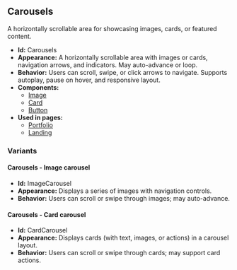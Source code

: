 ## Carousels
A horizontally scrollable area for showcasing images, cards, or featured content.
- **Id:** Carousels
- **Appearance:** A horizontally scrollable area with images or cards, navigation arrows, and indicators. May auto-advance or loop.
- **Behavior:** Users can scroll, swipe, or click arrows to navigate. Supports autoplay, pause on hover, and responsive layout.
- **Components:**
  - [Image](../components/Image.md)
  - [Card](../components/Card.md)
  - [Button](../components/Button.md)
- **Used in pages:**
  - [Portfolio](../pages/Portfolio.md)
  - [Landing](../pages/Landing.md)
### Variants
#### Carousels - **Image carousel**
- **Id:** ImageCarousel
- **Appearance:** Displays a series of images with navigation controls.
- **Behavior:** Users can scroll or swipe through images; may auto-advance.
#### Carousels - **Card carousel**
- **Id:** CardCarousel
- **Appearance:** Displays cards (with text, images, or actions) in a carousel layout.
- **Behavior:** Users can scroll or swipe through cards; may support card actions.
